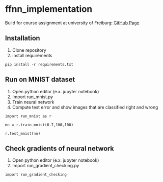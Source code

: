 # ffnn_implementation

Build for course assignment at university of Freiburg: [GitHub Page](https://github.com/mllfreiburg/dl_lab_2016)

## Installation

1. Clone repository
3. install requirements
```
pip install -r requirements.txt
```

## Run on MNIST dataset

1. Open python editor (e.x. jupyter notebook)
2. Import run_mnist.py
3. Train neural network
4. Compute test error and show images that are classified right and wrong
```
import run_mnist as r
```
```
nn = r.train_mnist(0.7,100,100)
```
```
r.test_mnist(nn)
```

## Check gradients of neural network

1. Open python editor (e.x. jupyter notebook)
2. Import run_gradient_checking.py
```
import run_gradient_checking
```
